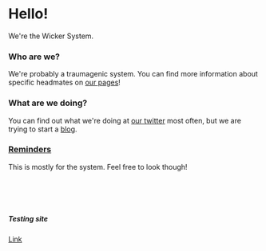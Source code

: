 # Hello!
We're the Wicker System.  
  

### Who are we?
We're probably a traumagenic system. You can find more information 
about specific headmates on [our pages](./headmates/)!

### What are we doing?
You can find out what we're doing at [our twitter](https://www.twitter.com/thewickersys)
most often, but we are trying to start a [blog](./blog).

### [Reminders](./system-reminders)
This is mostly for the system. Feel free to look though!
<br /><br /><br /><br /><br />
##### Testing site
[Link](./thisisatest)

